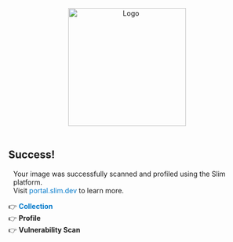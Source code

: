 <style>
.font-class {
  text-decoration: none;
  color: rgb(0, 120, 202);
  cursor:pointer;
}
    </style>
<div align="center">
  <a href="https://www.slim.ai/" target="_blank">
    <img src="https://www.slim.ai/_nuxt/img/logo_charcoal_424242.3a75b12.svg" alt="Logo" width="240">
  </a>
</div>
<br />
<div  style="margin-left:10px;">
<h2>Success!</h2>
<p style="margin-left:10px;"> 
Your image was successfully scanned and profiled using the Slim platform.<br />Visit <a class="font-class" href="https://portal.slim.dev/"  target="_blank">portal.slim.dev</a> to learn more.</p>

👉 <a class="font-class" href="https://portal.slim.dev/collections/__COLLECTION__" target="_blank"><b>Collection</b></a><br />
👉 <a class="font-class" href="" target="_blank"><b>Profile</b></a><br />
👉 <a class="font-class" href="" target="_blank"><b>Vulnerability Scan</b></a>
</div>